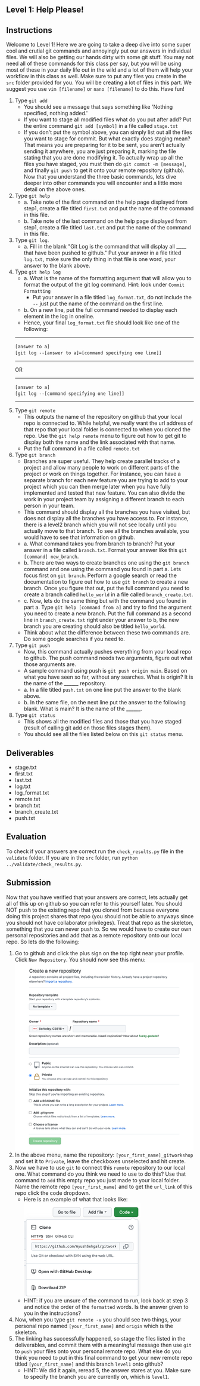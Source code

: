 ## Level 1: Help Please!

## Instructions
Welcome to Level 1! Here we are going to take a deep dive into some super cool and crutial git commands and annoyingly put our answers in individual files. We will also be getting our hands dirty with some git stuff. You may not need all of these commands for this class per say, but you will be using most of these in your daily life out in the wild and a lot of them will help your workflow in this class as well. Make sure to put any files you create in the `src` folder provided for you. You will be creating a lot of files in this part. We suggest you use `vim [filename]` or `nano [filename]` to do this. Have fun!

1. Type `git add`
   - You should see a message that says something like 'Nothing specified, nothing added.'
   - If you want to stage all modified files what do you put after add? Put the entire command `git add [symbol]` in a file called `stage.txt`
   - If you don't put the symbol above, you can simply list out all the files you want to stage for commit. But what exactly does staging mean? That means you are preparing for it to be sent, you aren't actually sending it anywhere, you are just preparing it, marking the file stating that you are done modifying it. To actually wrap up all the files you have staged, you must then do `git commit -m [message]`, and finally `git push` to get it onto your remote repository (github). Now that you understand the three basic commands, lets dive deeper into other commands you will encounter and a little more detail on the above ones. 
2. Type `git help`
   - a. Take note of the first command on the help page displayed from step1, create a file titled `first.txt` and put the name of the command in this file.
   - b. Take note of the last command on the help page displayed from step1, create a file titled `last.txt` and put the name of the command in this file.
3. Type `git log`.
   - a. Fill in the blank "Git Log is the command that will display all **\_\_\_\_** that have been pushed to github." Put your answer in a file titled `log.txt`, make sure the only thing in that file is one word, your answer to the blank above.
4. Type `git help log`
   - a. What is the name of the formatting argument that will allow you to format the output of the git log command. Hint: look under `Commit Formatting`
     - Put your answer in a file titled `log_format.txt`, do not include the `--` just put the name of the command on the first line. 
   - b. On a new line, put the full command needed to display each element in the log in oneline. 
   - Hence, your final `log_format.txt` file should look like one of the following:
   ***
   `[answer to a]`  
   `[git log --[answer to a]=[command specifying one line]]`   
   ***
   OR 
   ***
   `[answer to a]`  
   `[git log --[command specifying one line]]`   
   ***
5. Type `git remote`
   - This outputs the name of the repository on github that your local repo is connected to. While helpful, we really want the url address of that repo that your local folder is connected to when you cloned the repo. Use the `git help remote` menu to figure out how to get git to display both the name and the link associated with that name. 
   - Put the full command in a file called `remote.txt`
6. Type `git branch`
   - Branches are super useful. They help create parallel tracks of a project and allow many people to work on different parts of the project or work on things together. For instance, you can have a separate branch for each new feature you are trying to add to your project which you can then merge later when you have fully implemented and tested that new feature. You can also divide the work in your project team by assigning a different branch to each person in your team. 
   - This command should display all the branches you have visited, but does not display all the branches you have access to. For instance, there is a level2 branch which you will not see locally until you actually move to that branch. To see all the branches available, you would have to see that information on github.
   - a. What command takes you from branch to branch? Put your answer in a file called `branch.txt`. Format your answer like this `git [command] new_branch`. 
   - b. There are two ways to create branches one using the `git branch` command and one using the command you found in part a. Lets focus first on `git branch`. Perform a google search or read the documentation to figure out how to use `git branch` to create a new branch. Once you figure that out, put the full command you need to create a branch called `hello_world` in a file called `branch_create.txt`. 
   - c. Now, lets do the same thing but with the command you found in part a. Type `git help [command from a]` and try to find the argument you need to create a new branch. Put the full command as a second line in `branch_create.txt` right under your answer to b, the new branch you are creating should also be titled `hello_world`. 
   - Think about what the difference between these two commands are. Do some google searches if you need to. 
7. Type `git push`
   - Now, this command actually pushes everything from your local repo to github. The push command needs two arguments, figure out what those arguments are. 
   - A sample command using push is `git push origin main`. Based on what you have seen so far, without any searches. What is origin? It is the name of the ______ repository. 
   - a. In a file titled `push.txt` on one line put the answer to the blank above. 
   - b. In the same file, on the next line put the answer to the following blank. What is main? It is the name of the ______. 
8. Type `git status`
   - This shows all the modified files and those that you have staged (result of calling git add on those files stages them). 
   - You should see all the files listed below on this `git status` menu. 

## Deliverables
- stage.txt
- first.txt
- last.txt 
- log.txt
- log_format.txt
- remote.txt
- branch.txt
- branch_create.txt
- push.txt

## Evaluation
To check if your answers are correct run the `check_results.py` file in the `validate` folder. If you are in the `src` folder, run `python ../validate/check_results.py`. 

## Submission
Now that you have verified that your answers are correct, lets actually get all of this up on github so you can refer to this yourself later. You should NOT push to the existing repo that you cloned from because everyone doing this project shares that repo (you should not be able to anyways since you should not have collaborator privileges). Treat that repo as the skeleton, something that you can never push to. So we would have to create our own personal repositories and add that as a remote repository onto our local repo. So lets do the following:  
  1. Go to github and click the plus sign on the top right near your profile. Click `New Repository`. You should now see this menu:  ![Create New Repo](assets/new_repo.png)
  2. In the above menu, name the repository: `[your_first_name]_gitworkshop` and set it to `Private`, leave the checkboxes unselected and hit create. 
  3. Now we have to use `git` to connect this `remote` repository to our local one. What command do you think we need to use to do this? Use that command to `add` this empty repo you just made to your local folder. Name the remote repo `[your_first_name]` and to get the `url_link` of this repo click the code dropdown. 
      - Here is an example of what that looks like:    ![repo link](assets/link.png)
      - HINT: if you are unsure of the command to run, look back at step 3 and notice the order of the `formatted` words. Is the answer given to you in the instructions?
  4. Now, when you type `git remote -v` you should see two things, your personal repo named `[your_first_name]` and `origin` which is the skeleton. 
  5. The linking has successfully happened, so stage the files listed in the deliverables, and commit them with a meaningful message then use `git` to `push` your files onto your personal remote repo. What else do you think you need to put in this final command to get your new remote repo titled `[your_first_name]` and this branch `level1` onto github? 
     - HINT: We did it again, reread 5, the answer stares at you. Make sure to specify the branch you are currently on, which is `level1`.



